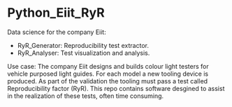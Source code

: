 # Python_Eiit_RyR

Data science for the company Eiit:
- RyR_Generator: Reproducibility test extractor.
- RyR_Analyser: Test visualization and analysis. 

Use case: The company Eiit designs and builds colour light testers for vehicle purposed light guides. For each model a new tooling device is produced. As part of the validation the tooling must pass a test called Reproducibility factor (RyR). This repo contains software desgined to assist in the realization of these tests, often time consuming.
